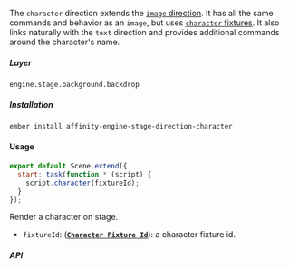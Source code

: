 The `character` direction extends the [`image` direction](/components/stage/directions/image). It has all the same commands and behavior as an `image`, but uses [`character` fixtures](/engine/fixtures/characters). It also links naturally with the `text` direction and provides additional commands around the character's name.

##### Layer

`engine.stage.background.backdrop`

##### Installation

```bash
ember install affinity-engine-stage-direction-character
```

#### Usage

```js
export default Scene.extend({
  start: task(function * (script) {
    script.character(fixtureId);
  }
});
```

Render a character on stage.

* `fixtureId`: (**[`Character Fixture Id`](/engine/fixtures/characters)**): a character fixture id.

##### API

